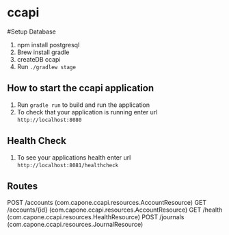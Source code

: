# ccapi

#Setup Database
1. npm install postgresql
2. Brew install gradle
3. createDB ccapi
4. Run `./gradlew stage`

How to start the ccapi application
---
1. Run `gradle run` to build and run the application
2. To check that your application is running enter url `http://localhost:8080`

Health Check
---
1. To see your applications health enter url `http://localhost:8081/healthcheck`

Routes
---
POST    /accounts (com.capone.ccapi.resources.AccountResource)
GET     /accounts/{id} (com.capone.ccapi.resources.AccountResource)
GET     /health (com.capone.ccapi.resources.HealthResource)
POST    /journals (com.capone.ccapi.resources.JournalResource)
 

 
